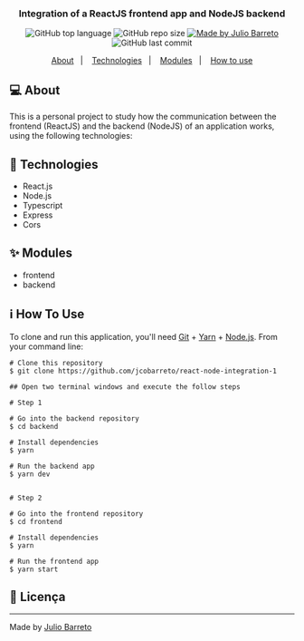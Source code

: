<h3 align="center">
  Integration of a ReactJS frontend app and NodeJS backend
</h3>

<p align="center">
  <img alt="GitHub top language" src="https://img.shields.io/github/languages/top/jcobarreto/react-node-integration-1?style=flat">
  <img alt="GitHub repo size" src="https://img.shields.io/github/repo-size/jcobarreto/react-node-integration-1">
  <a href="https://rocketseat.com.br">
    <img alt="Made by Julio Barreto" src="https://img.shields.io/badge/made%20by-Julio%20Barreto-orange">
  </a>  
  <img alt="GitHub last commit" src="https://img.shields.io/github/last-commit/jcobarreto/react-node-integration-1">
</p>

<p align="center">
  <a href="#-about">About</a>&nbsp;&nbsp;&nbsp;|&nbsp;&nbsp;&nbsp;
  <a href="#-technologies">Technologies</a>&nbsp;&nbsp;&nbsp;|&nbsp;&nbsp;&nbsp;
  <a href="#-modules">Modules</a>&nbsp;&nbsp;&nbsp;|&nbsp;&nbsp;&nbsp;
  <a href="#-how-to-use">How to use</a>
</p>


## 💻 About

This is a personal project to study how the communication between the frontend (ReactJS) and the backend (NodeJS) of an application works, using the following technologies:


## 🚀 Technologies

- React.js
- Node.js
- Typescript
- Express
- Cors


## ✨ Modules

- frontend
- backend


## ℹ️ How To Use

To clone and run this application, you'll need <a href="https://git-scm.com" rel="nofollow">Git</a> + <a href="https://legacy.yarnpkg.com" rel="nofollow">Yarn</a> + <a href="https://nodejs.org/" rel="nofollow">Node.js</a>. From your command line:

```
# Clone this repository
$ git clone https://github.com/jcobarreto/react-node-integration-1

## Open two terminal windows and execute the follow steps

# Step 1

# Go into the backend repository
$ cd backend

# Install dependencies
$ yarn

# Run the backend app
$ yarn dev


# Step 2

# Go into the frontend repository
$ cd frontend

# Install dependencies
$ yarn

# Run the frontend app
$ yarn start

```

## :memo: Licença

---

Made by <a href="https://www.linkedin.com/in/jcobarreto">Julio Barreto</a>